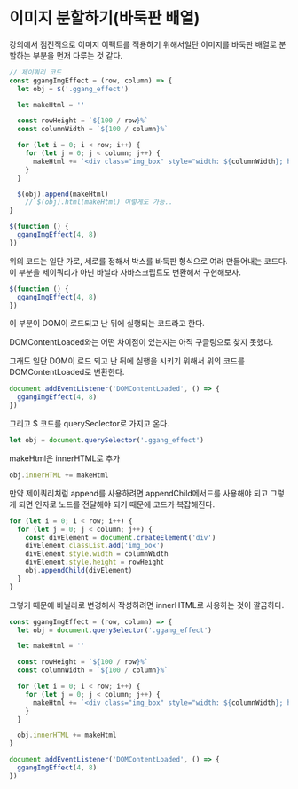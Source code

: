 # 이미지 분할하기(바둑판 배열)

강의에서 점진적으로 이미지 이펙트를 적용하기 위해서일단 이미지를 바둑판 배열로 분할하는 부분을 먼저 다루는 것 같다. 

```jsx
// 제이쿼리 코드
const ggangImgEffect = (row, column) => {
  let obj = $('.ggang_effect')

  let makeHtml = ''

  const rowHeight = `${100 / row}%`
  const columnWidth = `${100 / column}%`

  for (let i = 0; i < row; i++) {
    for (let j = 0; j < column; j++) {
      makeHtml += `<div class="img_box" style="width: ${columnWidth}; height: ${rowHeight};"></div>`
    }
  }

  $(obj).append(makeHtml)
	// $(obj).html(makeHtml) 이렇게도 가능..
}

$(function () {
  ggangImgEffect(4, 8)
})
```

위의 코드는 일단 가로, 세로를 정해서 박스를 바둑판 형식으로 여러 만들어내는 코드다. 이 부분을 제이쿼리가 아닌 바닐라 자바스크립트도 변환해서 구현해보자.

```jsx
$(function () {
  ggangImgEffect(4, 8)
})
```

이 부분이 DOM이 로드되고 난 뒤에 실행되는 코드라고 한다.

DOMContentLoaded와는 어떤 차이점이 있는지는 아직 구글링으로 찾지 못했다.

그래도 일단 DOM이 로드 되고 난 뒤에 실행을 시키기 위해서 위의 코드를 DOMContentLoaded로 변환한다.

```jsx
document.addEventListener('DOMContentLoaded', () => {
  ggangImgEffect(4, 8)
})
```

그리고 $ 코드를 querySeclector로 가지고 온다.

```jsx
let obj = document.querySelector('.ggang_effect')
```

makeHtml은 innerHTML로 추가

```jsx
obj.innerHTML += makeHtml
```

만약 제이쿼리처럼 append를 사용하려면 appendChild메서드를 사용해야 되고 그렇게 되면 인자로 노드를 전달해야 되기 때문에 코드가 복잡해진다.

```jsx
for (let i = 0; i < row; i++) {
  for (let j = 0; j < column; j++) {
    const divElement = document.createElement('div')
    divElement.classList.add('img_box')
    divElement.style.width = columnWidth
    divElement.style.height = rowHeight
    obj.appendChild(divElement)
  }
}
```

그렇기 때문에 바닐라로 변경해서 작성하려면 innerHTML로 사용하는 것이 깔끔하다.

```jsx
const ggangImgEffect = (row, column) => {
  let obj = document.querySelector('.ggang_effect')

  let makeHtml = ''

  const rowHeight = `${100 / row}%`
  const columnWidth = `${100 / column}%`

  for (let i = 0; i < row; i++) {
    for (let j = 0; j < column; j++) {
      makeHtml += `<div class="img_box" style="width: ${columnWidth}; height: ${rowHeight};"></div>`
    }
  }

  obj.innerHTML += makeHtml
}

document.addEventListener('DOMContentLoaded', () => {
  ggangImgEffect(4, 8)
})
```